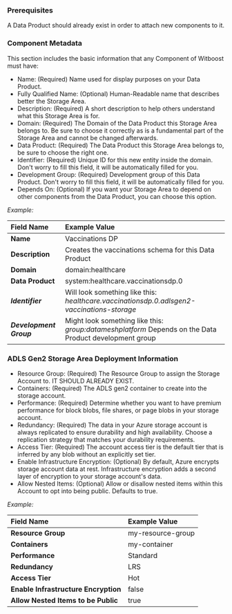 ### Prerequisites

A Data Product should already exist in order to attach new components to it.

### Component Metadata

This section includes the basic information that any Component of Witboost must have:

- Name: (Required) Name used for display purposes on your Data Product.
- Fully Qualified Name: (Optional) Human-Readable name that describes better the Storage Area.
- Description: (Required) A short description to help others understand what this Storage Area is for.
- Domain: (Required) The Domain of the Data Product this Storage Area belongs to. Be sure to choose it correctly as is a fundamental part of the Storage Area and cannot be changed afterwards.
- Data Product: (Required) The Data Product this Storage Area belongs to, be sure to choose the right one.
- Identifier: (Required) Unique ID for this new entity inside the domain. Don't worry to fill this field, it will be automatically filled for you.
- Development Group: (Required) Development group of this Data Product. Don't worry to fill this field, it will be automatically filled for you.
- Depends On: (Optional) If you want your Storage Area to depend on other components from the Data Product, you can choose this option.

_Example:_

| Field Name              | Example Value                                                                                          |
|:------------------------|:-------------------------------------------------------------------------------------------------------|
| **Name**                | Vaccinations DP                                                                                        |
| **Description**         | Creates the vaccinations schema for this Data Product                                                  |
| **Domain**              | domain:healthcare                                                                                      |
| **Data Product**        | system:healthcare.vaccinationsdp.0                                                                     |
| **_Identifier_**        | Will look something like this: _healthcare.vaccinationsdp.0.adlsgen2-vaccinations-storage_             |
| **_Development Group_** | Might look something like this: _group:datameshplatform_ Depends on the Data Product development group |

### ADLS Gen2 Storage Area Deployment Information

- Resource Group: (Required) The Resource Group to assign the Storage Account to. IT SHOULD ALREADY EXIST.
- Containers: (Required) The ADLS gen2 container to create into the storage account.
- Performance: (Required) Determine whether you want to have premium performance for block blobs, file shares, or page blobs in your storage account.
- Redundancy: (Required) The data in your Azure storage account is always replicated to ensure durability and high availability. Choose a replication strategy that matches your durability requirements.
- Access Tier: (Required) The account access tier is the default tier that is inferred by any blob without an explicitly set tier.
- Enable Infrastructure Encryption: (Optional) By default, Azure encrypts storage account data at rest. Infrastructure encryption adds a second layer of encryption to your storage account's data.
- Allow Nested Items: (Optional) Allow or disallow nested items within this Account to opt into being public. Defaults to true.

_Example:_

| Field Name                           | Example Value     |
|:-------------------------------------|:------------------|
| **Resource Group**                   | my-resource-group |
| **Containers**                       | my-container      |
| **Performance**                      | Standard          |
| **Redundancy**                       | LRS               |
| **Access Tier**                      | Hot               |
| **Enable Infrastructure Encryption** | false             |
| **Allow Nested Items to be Public**  | true              |
